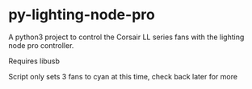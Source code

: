 # py-lighting-node-pro

A python3 project to control the Corsair LL series fans with the lighting node pro controller.

Requires libusb

Script only sets 3 fans to cyan at this time, check back later for more